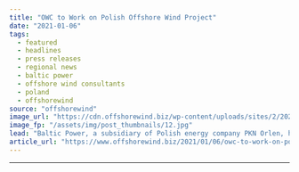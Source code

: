 ```yaml
---
title: "OWC to Work on Polish Offshore Wind Project"
date: "2021-01-06"
tags: 
  - featured
  - headlines
  - press releases
  - regional news
  - baltic power
  - offshore wind consultants
  - poland
  - offshorewind
source: "offshorewind"
image_url: "https://cdn.offshorewind.biz/wp-content/uploads/sites/2/2021/01/06091004/OWC-to-Work-on-Polish-Offshore-Wind-Project.jpg"
image_fp: "/assets/img/post_thumbnails/12.jpg"
lead: "Baltic Power, a subsidiary of Polish energy company PKN Orlen, has appointed Offshore Wind"
article_url: "https://www.offshorewind.biz/2021/01/06/owc-to-work-on-polish-offshore-wind-project/"
---
```


---
